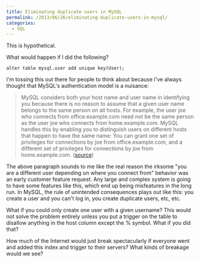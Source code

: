 ```yaml
---
title: Eliminating duplicate users in MySQL
permalink: /2013/06/26/eliminating-duplicate-users-in-mysql/
categories:
  - SQL
---
```

This is hypothetical.

What would happen if I did the following?

    alter table mysql.user add unique key(User);

I'm tossing this out there for people to think about because I've always thought that MySQL's authentication model is a nuisance:

> MySQL considers both your host name and user name in identifying you because there is no reason to assume that a given user name belongs to the same person on all hosts. For example, the user joe who connects from office.example.com need not be the same person as the user joe who connects from home.example.com. MySQL handles this by enabling you to distinguish users on different hosts that happen to have the same name: You can grant one set of privileges for connections by joe from office.example.com, and a different set of privileges for connections by joe from home.example.com. ([source][1])

The above paragraph sounds to me like the real reason the irksome "you are a different user depending on where you connect from" behavior was an early customer feature request. Any large and complex system is going to have some features like this, which end up being misfeatures in the long run. In MySQL, the rule of unintended consequences plays out like this: you create a user and you can't log in, you create duplicate users, etc, etc.

What if you could only create one user with a given username? This would not solve the problem entirely unless you put a trigger on the table to disallow anything in the host column except the % symbol. What if you did that?

How much of the Internet would just break spectacularly if everyone went and added this index and trigger to their servers? What kinds of breakage would we see?

 [1]: http://dev.mysql.com/doc/refman/5.6/en/privilege-system.html
